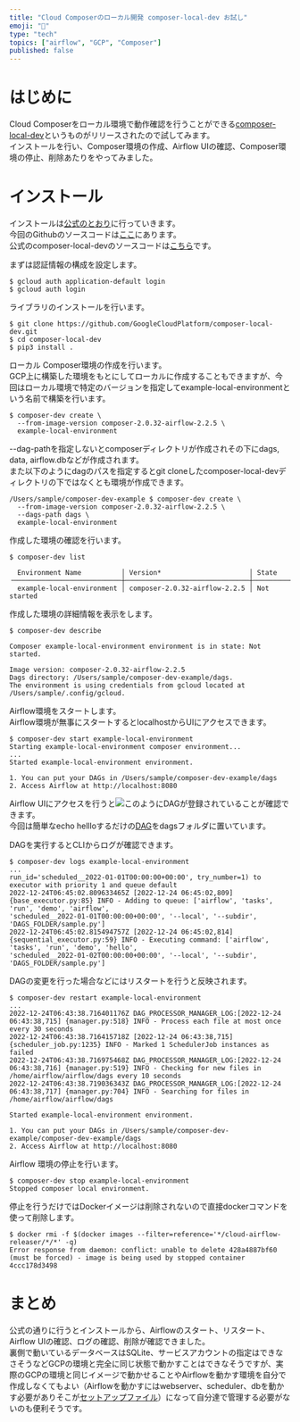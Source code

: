 ```yaml
---
title: "Cloud Composerのローカル開発 composer-local-dev お試し"
emoji: "🤖"
type: "tech"
topics: ["airflow", "GCP", "Composer"]
published: false
---
```

# はじめに
Cloud Composerをローカル環境で動作確認を行うことができる[composer-local-dev](https://cloud.google.com/composer/docs/composer-2/run-local-airflow-environments)というものがリリースされたので試してみます。  
インストールを行い、Composer環境の作成、Airflow UIの確認、Composer環境の停止、削除あたりをやってみました。  

# インストール  
インストールは[公式のとおり](https://cloud.google.com/composer/docs/composer-2/run-local-airflow-environments)に行っていきます。  
今回のGithubのソースコードは[ここ](https://github.com/keyem4251/composer-dev-example)にあります。  
公式のcomposer-local-devのソースコードは[こちら](https://github.com/GoogleCloudPlatform/composer-local-dev/tree/2c8a516c547125c7ebf9e8e120b8301bb5098763)です。  

まずは認証情報の構成を設定します。
```
$ gcloud auth application-default login
$ gcloud auth login
```
ライブラリのインストールを行います。
```
$ git clone https://github.com/GoogleCloudPlatform/composer-local-dev.git
$ cd composer-local-dev
$ pip3 install .
```
ローカル Composer環境の作成を行います。  
GCP上に構築した環境をもとにしてローカルに作成することもできますが、今回はローカル環境で特定のバージョンを指定してexample-local-environmentという名前で構築を行います。
```
$ composer-dev create \
  --from-image-version composer-2.0.32-airflow-2.2.5 \
  example-local-environment
```
--dag-pathを指定しないとcomposerディレクトリが作成されその下にdags, data, airflow.dbなどが作成されます。  
また以下のようにdagのパスを指定するとgit cloneしたcomposer-local-devディレクトリの下ではなくとも環境が作成できます。  
```
/Users/sample/composer-dev-example $ composer-dev create \                         
  --from-image-version composer-2.0.32-airflow-2.2.5 \
  --dags-path dags \
  example-local-environment
```

作成した環境の確認を行います。
```
$ composer-dev list

  Environment Name          │ Version*                      │ State        
╶───────────────────────────┼───────────────────────────────┼─────────────╴
  example-local-environment │ composer-2.0.32-airflow-2.2.5 │ Not started  
```
作成した環境の詳細情報を表示をします。
```
$ composer-dev describe

Composer example-local-environment environment is in state: Not started.

Image version: composer-2.0.32-airflow-2.2.5
Dags directory: /Users/sample/composer-dev-example/dags.
The environment is using credentials from gcloud located at /Users/sample/.config/gcloud.
```
Airflow環境をスタートします。  
Airflow環境が無事にスタートするとlocalhostからUIにアクセスできます。
```
$ composer-dev start example-local-environment
Starting example-local-environment composer environment...
...
Started example-local-environment environment.

1. You can put your DAGs in /Users/sample/composer-dev-example/dags
2. Access Airflow at http://localhost:8080
```
Airflow UIにアクセスを行うと![このように](https://storage.googleapis.com/zenn-user-upload/3be257e7084a-20221225.png)DAGが登録されていることが確認できます。  
今回は簡単なecho hellloするだけの[DAG](https://github.com/keyem4251/composer-dev-example/blob/main/dags/sample.py)をdagsフォルダに置いています。

DAGを実行するとCLIからログが確認できます。  
```
$ composer-dev logs example-local-environment
...
run_id='scheduled__2022-01-01T00:00:00+00:00', try_number=1) to executor with priority 1 and queue default
2022-12-24T06:45:02.809633465Z [2022-12-24 06:45:02,809] {base_executor.py:85} INFO - Adding to queue: ['airflow', 'tasks', 'run', 'demo', 'airflow', 
'scheduled__2022-01-01T00:00:00+00:00', '--local', '--subdir', 'DAGS_FOLDER/sample.py']
2022-12-24T06:45:02.815494757Z [2022-12-24 06:45:02,814] {sequential_executor.py:59} INFO - Executing command: ['airflow', 'tasks', 'run', 'demo', 'hello', 
'scheduled__2022-01-02T00:00:00+00:00', '--local', '--subdir', 'DAGS_FOLDER/sample.py']
```

DAGの変更を行った場合などにはリスタートを行うと反映されます。  
```
$ composer-dev restart example-local-environment
...
2022-12-24T06:43:38.716401176Z DAG_PROCESSOR_MANAGER_LOG:[2022-12-24 06:43:38,715] {manager.py:518} INFO - Process each file at most once every 30 seconds
2022-12-24T06:43:38.716415718Z [2022-12-24 06:43:38,715] {scheduler_job.py:1235} INFO - Marked 1 SchedulerJob instances as failed
2022-12-24T06:43:38.716975468Z DAG_PROCESSOR_MANAGER_LOG:[2022-12-24 06:43:38,716] {manager.py:519} INFO - Checking for new files in /home/airflow/airflow/dags every 10 seconds
2022-12-24T06:43:38.719036343Z DAG_PROCESSOR_MANAGER_LOG:[2022-12-24 06:43:38,717] {manager.py:704} INFO - Searching for files in /home/airflow/airflow/dags

Started example-local-environment environment.

1. You can put your DAGs in /Users/sample/composer-dev-example/composer-dev-example/dags
2. Access Airflow at http://localhost:8080
```
Airflow 環境の停止を行います。
```
$ composer-dev stop example-local-environment
Stopped composer local environment.
```
停止を行うだけではDockerイメージは削除されないので直接dockerコマンドを使って削除します。
```
$ docker rmi -f $(docker images --filter=reference='*/cloud-airflow-releaser/*/*' -q)
Error response from daemon: conflict: unable to delete 428a4887bf60 (must be forced) - image is being used by stopped container 4ccc178d3498
```

# まとめ
公式の通りに行うとインストールから、Airflowのスタート、リスタート、Airflow UIの確認、ログの確認、削除が確認できました。  
裏側で動いているデータベースはSQLite、サービスアカウントの指定はできなさそうなどGCPの環境と完全に同じ状態で動かすことはできなそうですが、実際のGCPの環境と同じイメージで動かせることやAirflowを動かす環境を自分で作成しなくてもよい（Airflowを動かすにはwebserver、scheduler、dbを動かす必要がありそこが[セットアップファイル](https://github.com/GoogleCloudPlatform/composer-local-dev/blob/2c8a516c547125c7ebf9e8e120b8301bb5098763/composer_local_dev/docker_files/entrypoint.sh)）になって自分達で管理する必要がないのも便利そうです。  

